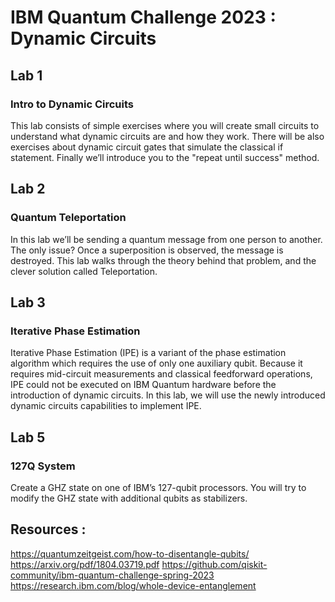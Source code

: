 # IBM Quantum Challenge 2023 : Dynamic Circuits 
<hl>

## Lab 1
### Intro to Dynamic Circuits
This lab consists of simple exercises where you will create small circuits to understand what dynamic circuits are and how they work. 
There will be also exercises about dynamic circuit gates that simulate the classical if statement.
Finally we’ll introduce you to the "repeat until success" method.

## Lab 2
### Quantum Teleportation
In this lab we’ll be sending a quantum message from one person to another. 
The only issue? Once a superposition is observed, the message is destroyed. This lab walks through the theory behind that problem, 
and the clever solution called Teleportation.

## Lab 3
### Iterative Phase Estimation
Iterative Phase Estimation (IPE) is a variant of the phase estimation algorithm which requires the use of only one auxiliary qubit. 
Because it requires mid-circuit measurements and classical feedforward operations, IPE could not be executed on IBM Quantum hardware before 
the introduction of dynamic circuits. In this lab, we will use the newly introduced dynamic circuits capabilities to implement IPE.

  
## Lab 5
### 127Q System
Create a GHZ state on one of IBM’s 127-qubit processors. You will try to modify the GHZ state with additional qubits as stabilizers.
  
  
 
 ## Resources :
 https://quantumzeitgeist.com/how-to-disentangle-qubits/
 https://arxiv.org/pdf/1804.03719.pdf
 https://github.com/qiskit-community/ibm-quantum-challenge-spring-2023
 https://research.ibm.com/blog/whole-device-entanglement
  
  
  
